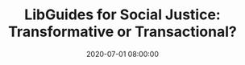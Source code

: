 ---
layout: poster
title: "LibGuides for Social Justice: Transformative or Transactional?"
description: "The use of the LibGuides platform to provide access to information and resources outside the scope of traditional subject and course guides is a direct example of how libraries and librarians are using their tools to become advocates and allies for change. In this poster presentation, I explore LibGuides that were created in conversation with the Black Lives Matter, anti-racism movements and police brutality dialogues happening in our country, highlighting the need to think critically about our motivations and implementations of social justice guides."
date: 2020-07-01 08:00:00
presenters:
  - {
      name: Stephanie Porrata,
      bio: Stephanie Porrata graduated with a an M.A in Latin American and Caribbean Studies and M.L.S in May of 2019 and is currently a Mary P. Key Diversity Resident Librarian for Area Studies at the Ohio State University. Stephanie is interested in exploring libraries as areas for activism and resistance, creating more meaningful diversity residency programs, and the role of area studies librarians supporting social justice work.,
      institution: Ohio State University
    }
video: "//www.youtube.com/embed/{video-is}"
isStaticPost: false
published: true
---